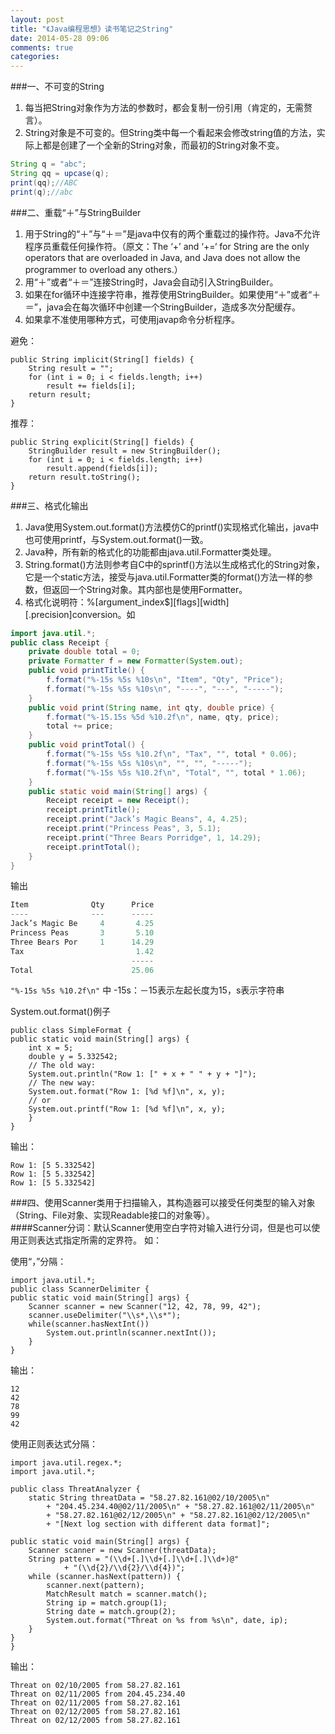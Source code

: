 ```yaml
---
layout: post
title: "《Java编程思想》读书笔记之String"
date: 2014-05-28 09:06
comments: true
categories: 
---
```



###一、不可变的String
1. 每当把String对象作为方法的参数时，都会复制一份引用（肯定的，无需赘言）。
2. String对象是不可变的。但String类中每一个看起来会修改string值的方法，实际上都是创建了一个全新的String对象，而最初的String对象不变。<!--more-->

```java
String q = "abc";
String qq = upcase(q);
print(qq);//ABC
print(q);//abc
```

###二、重载“＋”与StringBuilder
1. 用于String的“＋”与“＋＝”是java中仅有的两个重载过的操作符。Java不允许程序员重载任何操作符。（原文：The ‘+’ and ‘+=‘ for String are the only operators that are overloaded in Java, and Java does not allow the programmer to overload any others.）
2. 用“＋”或者“＋＝”连接String时，Java会自动引入StringBuilder。
3. 如果在for循环中连接字符串，推荐使用StringBuilder。如果使用“＋”或者“＋＝”，java会在每次循环中创建一个StringBuilder，造成多次分配缓存。
4. 如果拿不准使用哪种方式，可使用javap命令分析程序。

避免：

	
	public String implicit(String[] fields) {
		String result = "";
		for (int i = 0; i < fields.length; i++)
			result += fields[i];
		return result;
	}

推荐：

	public String explicit(String[] fields) {
		StringBuilder result = new StringBuilder();
		for (int i = 0; i < fields.length; i++)
			result.append(fields[i]);
		return result.toString();
	}

###三、格式化输出

1. Java使用System.out.format()方法模仿C的printf()实现格式化输出，java中也可使用printf，与System.out.format()一致。
2. Java种，所有新的格式化的功能都由java.util.Formatter类处理。
3. String.format()方法则参考自C中的sprintf()方法以生成格式化的String对象，它是一个static方法，接受与java.util.Formatter类的format()方法一样的参数，但返回一个String对象。其内部也是使用Formatter。
4. 格式化说明符：%[argument_index$][flags][width][.precision]conversion。如  

```java
import java.util.*;
public class Receipt {
	private double total = 0;
	private Formatter f = new Formatter(System.out);
	public void printTitle() {
		f.format("%-15s %5s %10s\n", "Item", "Qty", "Price");
		f.format("%-15s %5s %10s\n", "----", "---", "-----");
	}
	public void print(String name, int qty, double price) {
		f.format("%-15.15s %5d %10.2f\n", name, qty, price);
		total += price;
	}
	public void printTotal() {
		f.format("%-15s %5s %10.2f\n", "Tax", "", total * 0.06);
		f.format("%-15s %5s %10s\n", "", "", "-----");
		f.format("%-15s %5s %10.2f\n", "Total", "", total * 1.06);
	}
	public static void main(String[] args) {
		Receipt receipt = new Receipt();
		receipt.printTitle();
		receipt.print("Jack’s Magic Beans", 4, 4.25);
		receipt.print("Princess Peas", 3, 5.1);
		receipt.print("Three Bears Porridge", 1, 14.29);
		receipt.printTotal();
	}
}
```


输出

```java
Item              Qty      Price
----              ---      -----
Jack’s Magic Be     4       4.25
Princess Peas       3       5.10
Three Bears Por     1      14.29
Tax                         1.42
                           -----
Total                      25.06
```


`"%-15s %5s %10.2f\n"` 中  -15s：－15表示左起长度为15，s表示字符串   

System.out.format()例子

	public class SimpleFormat {
	public static void main(String[] args) {
		int x = 5;
		double y = 5.332542;
		// The old way:
		System.out.println("Row 1: [" + x + " " + y + "]");
		// The new way:
		System.out.format("Row 1: [%d %f]\n", x, y);
		// or
		System.out.printf("Row 1: [%d %f]\n", x, y);
		}
	}

输出：

	Row 1: [5 5.332542]
	Row 1: [5 5.332542]
	Row 1: [5 5.332542]

###四、使用Scanner类用于扫描输入，其构造器可以接受任何类型的输入对象（String、File对象、实现Readable接口的对象等）。   
####Scanner分词：默认Scanner使用空白字符对输入进行分词，但是也可以使用正则表达式指定所需的定界符。 如：

使用“，”分隔：

	import java.util.*;
	public class ScannerDelimiter {
	public static void main(String[] args) {
		Scanner scanner = new Scanner("12, 42, 78, 99, 42");
		scanner.useDelimiter("\\s*,\\s*");
		while(scanner.hasNextInt())
			System.out.println(scanner.nextInt());
		}
	}


输出：


	12
	42
	78
	99
	42

使用正则表达式分隔：

	import java.util.regex.*;
	import java.util.*;

	public class ThreatAnalyzer {
		static String threatData = "58.27.82.161@02/10/2005\n"
			+ "204.45.234.40@02/11/2005\n" + "58.27.82.161@02/11/2005\n"
			+ "58.27.82.161@02/12/2005\n" + "58.27.82.161@02/12/2005\n"
			+ "[Next log section with different data format]";

	public static void main(String[] args) {
		Scanner scanner = new Scanner(threatData);
		String pattern = "(\\d+[.]\\d+[.]\\d+[.]\\d+)@"
				+ "(\\d{2}/\\d{2}/\\d{4})";
		while (scanner.hasNext(pattern)) {
			scanner.next(pattern);
			MatchResult match = scanner.match();
			String ip = match.group(1);
			String date = match.group(2);
			System.out.format("Threat on %s from %s\n", date, ip);
		}
	}
	}


输出：


	Threat on 02/10/2005 from 58.27.82.161
	Threat on 02/11/2005 from 204.45.234.40
	Threat on 02/11/2005 from 58.27.82.161
	Threat on 02/12/2005 from 58.27.82.161
	Threat on 02/12/2005 from 58.27.82.161


